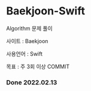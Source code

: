 # Baekjoon-Swift

Algorithm 문제 풀이

사이트 : Baekjoon

사용언어 : Swift

목표 : 주 3회 이상 COMMIT

### Done 2022.02.13
